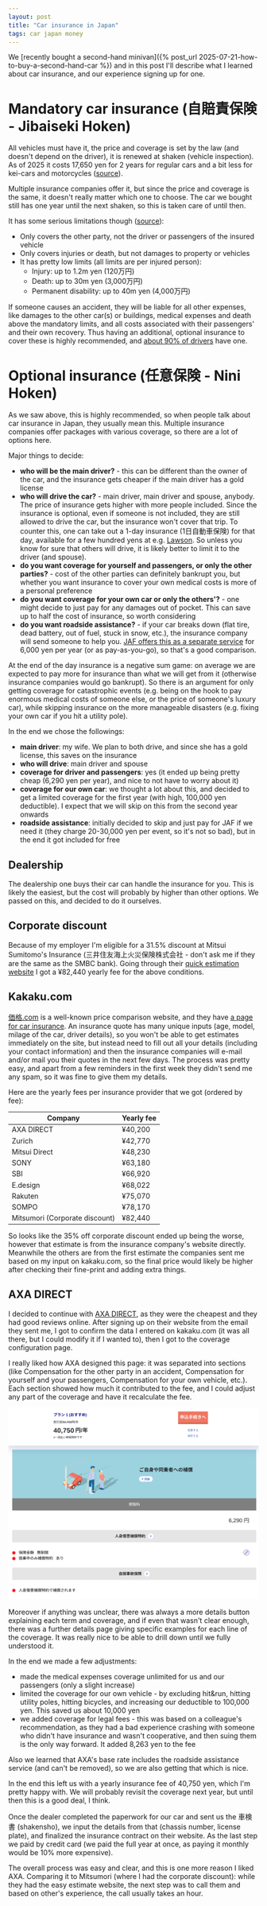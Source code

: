 ```yaml
---
layout: post
title: "Car insurance in Japan"
tags: car japan money
---
```


We [recently bought a second-hand minivan]({% post_url  2025-07-21-how-to-buy-a-second-hand-car %}) and in this post I'll describe what I learned about car insurance, and our experience signing up for one.

<!--break-->

# Mandatory car insurance (自賠責保険 - Jibaiseki Hoken)

All vehicles must have it, the price and coverage is set by the law (and doesn't depend on the driver), it is renewed at shaken (vehicle inspection). As of 2025 it costs 17,650 yen for 2 years for regular cars and a bit less for kei-cars and motorcycles ([source](https://www.mlit.go.jp/jidosha/jibaiseki/about/policyholder/index.html)).

Multiple insurance companies offer it, but since the price and coverage is the same, it doesn't really matter which one to choose. The car we bought still has one year until the next shaken, so this is taken care of until then.

It has some serious limitations though ([source](https://www.sonysonpo.co.jp/auto/guide/agde001.html)):

* Only covers the other party, not the driver or passengers of the insured vehicle
* Only covers injuries or death, but not damages to property or vehicles
* It has pretty low limits (all limits are per injured person):
  * Injury: up to 1.2m yen (120万円)
  * Death: up to 30m yen (3,000万円)
  * Permanent disability: up to 40m yen (4,000万円)

If someone causes an accident, they will be liable for all other expenses, like damages to the other car(s) or buildings, medical expenses and death above the mandatory limits, and all costs associated with their passengers' and their own recovery. Thus having an additional, optional insurance to cover these is highly recommended, and [about 90% of drivers](https://www.mitsui-direct.co.jp/car/guide/new/report/#md-anc-01) have one.

# Optional insurance (任意保険 - Nini Hoken)

As we saw above, this is highly recommended, so when people talk about car insurance in Japan, they usually mean this. Multiple insurance companies offer packages with various coverage, so there are a lot of options here.

Major things to decide:

* **who will be the main driver?** - this can be different than the owner of the car, and the insurance gets cheaper if the main driver has a gold license
* **who will drive the car?** - main driver, main driver and spouse, anybody. The price of insurance gets higher with more people included. Since the insurance is optional, even if someone is  not included, they are still allowed to drive the car, but the insurance won't cover that trip. To counter this, one can take out a 1-day insurance (1日自動車保険) for that day, available for a few hundred yens at e.g. [Lawson](https://www.lawson.co.jp/service/hoken_s/lp/tyoinori/). So unless you know for sure that others will drive, it is likely better to limit it to the driver (and spouse).
* **do you want coverage for yourself and passengers, or only the other parties?** - cost of the other parties can definitely bankrupt you, but whether you want insurance to cover your own medical costs is more of a personal preference
* **do you want coverage for your own car or only the others'?** - one might decide to just pay for any damages out of pocket. This can save up to half the cost of insurance, so worth considering
* **do you want roadside assistance?** - if your car breaks down (flat tire, dead battery, out of fuel, stuck in snow, etc.), the insurance company will send someone to help you. [JAF offers this as a separate service](https://jaf.or.jp/individual/join-us/membership) for 6,000 yen per year (or as pay-as-you-go), so that's a good comparison.

At the end of the day insurance is a negative sum game: on average we are expected to pay more for insurance than what we will get from it (otherwise insurance companies would go bankrupt). So there is an argument for only getting coverage for catastrophic events (e.g. being on the hook to pay enormous medical costs of someone else, or the price of someone's luxury car), while skipping insurance on the more manageable disasters (e.g. fixing your own car if you hit a utility pole).

In the end we chose the followings:

* **main driver**: my wife. We plan to both drive, and since she has a gold license, this saves on the insurance
* **who will drive**: main driver and spouse
* **coverage for driver and passengers**: yes (it ended up being pretty cheap (6,290 yen per year), and nice to not have to worry about it)
* **coverage for our own car**: we thought a lot about this, and decided to get a limited coverage for the first year (with high, 100,000 yen deductible). I expect that we will skip on this from the second year onwards
* **roadside assistance**: initially decided to skip and just pay for JAF if we need it (they charge 20-30,000 yen per event, so it's not so bad), but in the end it got included for free

## Dealership

The dealership one buys their car can handle the insurance for you. This is likely the easiest, but the cost will probably by higher than other options. We passed on this, and decided to do it ourselves.

## Corporate discount

Because of my employer I'm eligible for a 31.5% discount at Mitsui Sumitomo's Insurance (三井住友海上火災保険株式会社 - don't ask me if they are the same as the SMBC bank). Going through their [quick estimation website](https://kantanmitsumori.jp/tmcg/) I got a ¥82,440 yearly fee for the above conditions.

## Kakaku.com

[価格.com](https://kakaku.com/) is a well-known price comparison website, and they have [a page for car insurance](https://hoken.kakaku.com/kuruma_hoken/). An insurance  quote has many unique inputs (age, model,  milage of the car, driver details), so you won't be able to get estimates immediately on the site, but instead need to fill out all your details (including your contact information) and then the insurance companies will e-mail and/or mail you their quotes in the next few days. The process was pretty easy, and apart from a few reminders in the first week they didn't send me any spam, so it was fine to give them my details.

Here are the yearly fees per insurance provider that we got (ordered by fee):

| Company                        | Yearly fee |
| ------------------------------ | ---------- |
| AXA DIRECT                     | ¥40,200    |
| Zurich                         | ¥42,770    |
| Mitsui Direct                  | ¥48,230    |
| SONY                           | ¥63,180    |
| SBI                            | ¥66,920    |
| E.design                       | ¥68,022    |
| Rakuten                        | ¥75,070    |
| SOMPO                          | ¥78,170    |
| Mitsumori (Corporate discount) | ¥82,440    |

So looks like the 35% off corporate discount ended up being the worse, however that estimate is from the insurance company's website directly. Meanwhile the others are from the first estimate the companies sent me based on my input on kakaku.com, so the final price would likely be higher after checking their fine-print and adding extra things.

## AXA DIRECT

I decided to continue with [AXA DIRECT](https://www.axa-direct.co.jp/), as they were the cheapest and they had good reviews online. After signing up on their website from the email they sent me, I got to confirm the data I entered on kakaku.com (it was all there, but I could modify it if I wanted to), then I got to the coverage configuration page.

I really liked how AXA designed this page: it was separated into sections (like Compensation for the other party in an accident, Compensation for yourself and your passengers,  Compensation for your own vehicle, etc.). Each section showed how much it contributed to the fee, and I could adjust any part of the coverage and have it recalculate the fee.

![A section of the Axa website showing the compensation for me and my passengers](/assets/2025-08-03-car-insurance/axa.png#lb)

Moreover if anything was unclear, there was always a more details button explaining each term and coverage, and if even that wasn't clear enough, there was a further details page giving specific examples for each line of the coverage. It was really nice to be able to drill down until we fully understood it.

In the end we made a few adjustments:

* made the medical expenses coverage unlimited for us and our passengers (only a slight increase)
* limited the coverage for our own vehicle - by excluding hit&run, hitting utility poles, hitting bicycles, and increasing our deductible to 100,000 yen. This saved us about 10,000 yen
* we added coverage for legal fees - this was based on a colleague's recommendation, as they had a bad experience crashing with someone who didn't have insurance and wasn't cooperative, and then suing them is the only way forward. It added 8,263 yen to the fee

Also we learned that AXA's base rate includes the roadside assistance service (and can't be removed), so we are also getting that which is nice.

In the end this left us with a yearly insurance fee of 40,750 yen, which I'm pretty happy with. We will probably revisit the coverage next year, but until then this is a good deal, I think.

Once the dealer completed the paperwork for our car and sent us the 車検書 (shakensho), we input the details from that (chassis number, license plate), and finalized the insurance contract on their website. As the last step we paid by credit card (we paid the full year at once, as paying it monthly would be 10% more expensive).

The overall process was easy and clear, and this is one more reason I liked AXA. Comparing it to Mitsumori (where I had the corporate discount): while they had the easy estimate website, the next step was to call them and based on other's experience, the call usually takes an hour.
